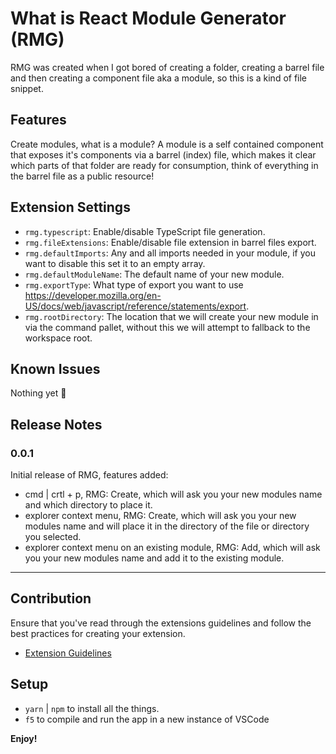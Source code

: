 # What is React Module Generator (RMG)

RMG was created when I got bored of creating a folder, creating a barrel file and then creating a component file aka a module, so this is a kind of file snippet.

## Features

Create modules, what is a module? A module is a self contained component that exposes it's components via a barrel (index) file, which makes it clear which parts of that folder are ready for consumption, think of everything in the barrel file as a public resource!

## Extension Settings

- `rmg.typescript`: Enable/disable TypeScript file generation.
- `rmg.fileExtensions`: Enable/disable file extension in barrel files export.
- `rmg.defaultImports`: Any and all imports needed in your module, if you want to disable this set it to an empty array.
- `rmg.defaultModuleName`: The default name of your new module.
- `rmg.exportType`: What type of export you want to use https://developer.mozilla.org/en-US/docs/web/javascript/reference/statements/export.
- `rmg.rootDirectory`: The location that we will create your new module in via the command pallet, without this we will attempt to fallback to the workspace root.

## Known Issues

Nothing yet 🤞

## Release Notes

### 0.0.1

Initial release of RMG, features added:

- cmd | crtl + p, RMG: Create, which will ask you your new modules name and which directory to place it.
- explorer context menu, RMG: Create, which will ask you your new modules name and will place it in the directory of the file or directory you selected.
- explorer context menu on an existing module, RMG: Add, which will ask you your new modules name and add it to the existing module.

---

## Contribution

Ensure that you've read through the extensions guidelines and follow the best practices for creating your extension.

- [Extension Guidelines](https://code.visualstudio.com/api/references/extension-guidelines)

## Setup

- `yarn` | `npm` to install all the things.
- `f5` to compile and run the app in a new instance of VSCode

**Enjoy!**
